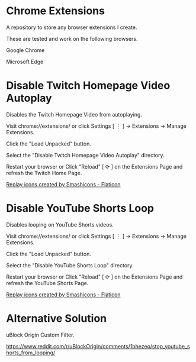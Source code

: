 # Chrome Extensions
A repository to store any browser extensions I create.

These are tested and work on the following browsers.

Google Chrome

Microsoft Edge

# Disable Twitch Homepage Video Autoplay
Disables the Twitch Homepage Video from autoplaying.

Visit chrome://extensions/ or click Settings [ ⋮ ] -> Extensions -> Manage Extensions.

Click the "Load Unpacked" button.

Select the "Disable Twitch Homepage Video Autoplay" directory.

Restart your browser or Click "Reload" [ ⟳ ] on the Extensions Page and refresh the Twitch Home Page.

<a href="https://www.flaticon.com/free-icons/replay" title="replay icons">Replay icons created by Smashicons - Flaticon</a>

# Disable YouTube Shorts Loop
Disables looping on YouTube Shorts videos.

Visit chrome://extensions/ or click Settings [ ⋮ ] -> Extensions -> Manage Extensions.

Click the "Load Unpacked" button.

Select the "Disable YouTube Shorts Loop" directory.

Restart your browser or Click "Reload" [ ⟳ ] on the Extensions Page and refresh the YouTube Shorts Page.

<a href="https://www.flaticon.com/free-icons/replay" title="replay icons">Replay icons created by Smashicons - Flaticon</a>

# Alternative Solution
uBlock Origin Custom Filter.

https://www.reddit.com/r/uBlockOrigin/comments/1bhezeo/stop_youtube_shorts_from_looping/
